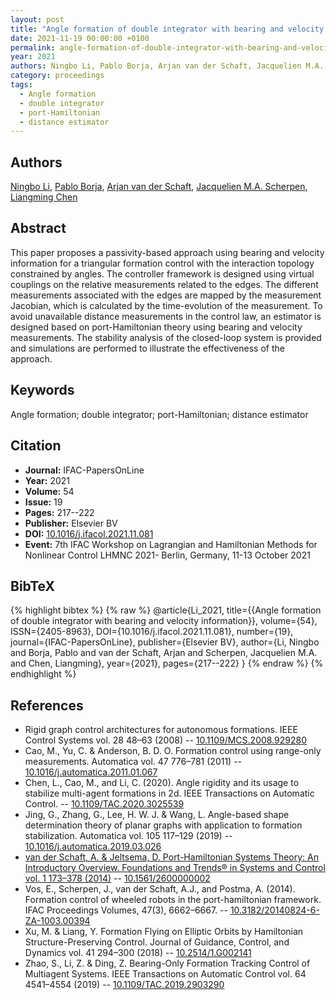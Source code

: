 ```yaml
---
layout: post
title: "Angle formation of double integrator with bearing and velocity information"
date: 2021-11-19 00:00:00 +0100
permalink: angle-formation-of-double-integrator-with-bearing-and-velocity-information
year: 2021
authors: Ningbo Li, Pablo Borja, Arjan van der Schaft, Jacquelien M.A. Scherpen, Liangming Chen
category: proceedings
tags:
  - Angle formation
  - double integrator
  - port-Hamiltonian
  - distance estimator
---
```

 
## Authors
[Ningbo Li](authors/ningbo_li), [Pablo Borja](authors/luis_pablo_borja), [Arjan van der Schaft](authors/arjan_van_der_schaft), [Jacquelien M.A. Scherpen](authors/jacquelien_m_a_scherpen), [Liangming Chen](authors/liangming_chen)
 
## Abstract
This paper proposes a passivity-based approach using bearing and velocity information for a triangular formation control with the interaction topology constrained by angles. The controller framework is designed using virtual couplings on the relative measurements related to the edges. The different measurements associated with the edges are mapped by the measurement Jacobian, which is calculated by the time-evolution of the measurement. To avoid unavailable distance measurements in the control law, an estimator is designed based on port-Hamiltonian theory using bearing and velocity measurements. The stability analysis of the closed-loop system is provided and simulations are performed to illustrate the effectiveness of the approach.
 
## Keywords
Angle formation; double integrator; port-Hamiltonian; distance estimator
 
## Citation
- **Journal:** IFAC-PapersOnLine
- **Year:** 2021
- **Volume:** 54
- **Issue:** 19
- **Pages:** 217--222
- **Publisher:** Elsevier BV
- **DOI:** [10.1016/j.ifacol.2021.11.081](https://doi.org/10.1016/j.ifacol.2021.11.081)
- **Event:** 7th IFAC Workshop on Lagrangian and Hamiltonian Methods for Nonlinear Control LHMNC 2021- Berlin, Germany, 11-13 October 2021
 
## BibTeX
{% highlight bibtex %}
{% raw %}
@article{Li_2021,
  title={{Angle formation of double integrator with bearing and velocity information}},
  volume={54},
  ISSN={2405-8963},
  DOI={10.1016/j.ifacol.2021.11.081},
  number={19},
  journal={IFAC-PapersOnLine},
  publisher={Elsevier BV},
  author={Li, Ningbo and Borja, Pablo and van der Schaft, Arjan and Scherpen, Jacquelien M.A. and Chen, Liangming},
  year={2021},
  pages={217--222}
}
{% endraw %}
{% endhighlight %}
 
## References
- Rigid graph control architectures for autonomous formations. IEEE Control Systems vol. 28 48–63 (2008) -- [10.1109/MCS.2008.929280](https://doi.org/10.1109/MCS.2008.929280)
- Cao, M., Yu, C. & Anderson, B. D. O. Formation control using range-only measurements. Automatica vol. 47 776–781 (2011) -- [10.1016/j.automatica.2011.01.067](https://doi.org/10.1016/j.automatica.2011.01.067)
- Chen, L., Cao, M., and Li, C. (2020). Angle rigidity and its usage to stabilize multi-agent formations in 2d. IEEE Transactions on Automatic Control. -- [10.1109/TAC.2020.3025539](https://doi.org/10.1109/TAC.2020.3025539)
- Jing, G., Zhang, G., Lee, H. W. J. & Wang, L. Angle-based shape determination theory of planar graphs with application to formation stabilization. Automatica vol. 105 117–129 (2019) -- [10.1016/j.automatica.2019.03.026](https://doi.org/10.1016/j.automatica.2019.03.026)
- [van der Schaft, A. & Jeltsema, D. Port-Hamiltonian Systems Theory: An Introductory Overview. Foundations and Trends® in Systems and Control vol. 1 173–378 (2014)](port-hamiltonian-systems-theory-an-introductory-overview-journal) -- [10.1561/2600000002](https://doi.org/10.1561/2600000002)
- Vos, E., Scherpen, J., van der Schaft, A.J., and Postma, A. (2014). Formation control of wheeled robots in the port-hamiltonian framework. IFAC Proceedings Volumes, 47(3), 6662–6667. -- [10.3182/20140824-6-ZA-1003.00394](https://doi.org/10.3182/20140824-6-ZA-1003.00394)
- Xu, M. & Liang, Y. Formation Flying on Elliptic Orbits by Hamiltonian Structure-Preserving Control. Journal of Guidance, Control, and Dynamics vol. 41 294–300 (2018) -- [10.2514/1.G002141](https://doi.org/10.2514/1.G002141)
- Zhao, S., Li, Z. & Ding, Z. Bearing-Only Formation Tracking Control of Multiagent Systems. IEEE Transactions on Automatic Control vol. 64 4541–4554 (2019) -- [10.1109/TAC.2019.2903290](https://doi.org/10.1109/TAC.2019.2903290)

